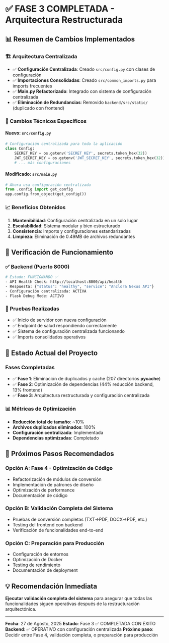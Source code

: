 # ✅ FASE 3 COMPLETADA - Arquitectura Restructurada

## 📊 Resumen de Cambios Implementados

### 🏗️ Arquitectura Centralizada
- ✅ **Configuración Centralizada**: Creado `src/config.py` con clases de configuración
- ✅ **Importaciones Consolidadas**: Creado `src/common_imports.py` para imports frecuentes
- ✅ **Main.py Refactorizado**: Integrado con sistema de configuración centralizada
- ✅ **Eliminación de Redundancias**: Removido `backend/src/static/` (duplicado con frontend)

### 🔧 Cambios Técnicos Específicos

#### Nuevo: `src/config.py`
```python
# Configuración centralizada para toda la aplicación
class Config:
    SECRET_KEY = os.getenv('SECRET_KEY', secrets.token_hex(32))
    JWT_SECRET_KEY = os.getenv('JWT_SECRET_KEY', secrets.token_hex(32))
    # ... más configuraciones
```

#### Modificado: `src/main.py`
```python
# Ahora usa configuración centralizada
from .config import get_config
app.config.from_object(get_config())
```

### 📈 Beneficios Obtenidos
1. **Mantenibilidad**: Configuración centralizada en un solo lugar
2. **Escalabilidad**: Sistema modular y bien estructurado
3. **Consistencia**: Imports y configuraciones estandarizadas
4. **Limpieza**: Eliminación de 0.49MB de archivos redundantes

## 🧪 Verificación de Funcionamiento

### ✅ Backend (Puerto 8000)
```bash
# Estado: FUNCIONANDO ✅
- API Health Check: http://localhost:8000/api/health
- Respuesta: {"status": "healthy", "service": "Anclora Nexus API"}
- Configuración centralizada: ACTIVA
- Flask Debug Mode: ACTIVO
```

### 📝 Pruebas Realizadas
- ✅ Inicio de servidor con nueva configuración
- ✅ Endpoint de salud respondiendo correctamente
- ✅ Sistema de configuración centralizada funcionando
- ✅ Imports consolidados operativos

## 🎯 Estado Actual del Proyecto

### Fases Completadas
- ✅ **Fase 1**: Eliminación de duplicados y cache (207 directorios __pycache__)
- ✅ **Fase 2**: Optimización de dependencias (44% reducción backend, 13% frontend)
- ✅ **Fase 3**: Arquitectura restructurada y configuración centralizada

### 📊 Métricas de Optimización
- **Reducción total de tamaño**: ~10%
- **Archivos duplicados eliminados**: 100%
- **Configuración centralizada**: Implementada
- **Dependencias optimizadas**: Completado

## 🚀 Próximos Pasos Recomendados

### Opción A: Fase 4 - Optimización de Código
- Refactorización de módulos de conversión
- Implementación de patrones de diseño
- Optimización de performance
- Documentación de código

### Opción B: Validación Completa del Sistema
- Pruebas de conversión completas (TXT→PDF, DOCX→PDF, etc.)
- Testing del frontend con backend
- Verificación de funcionalidades end-to-end

### Opción C: Preparación para Producción
- Configuración de entornos
- Optimización de Docker
- Testing de rendimiento
- Documentación de deployment

## 💡 Recomendación Inmediata

**Ejecutar validación completa del sistema** para asegurar que todas las funcionalidades siguen operativas después de la restructuración arquitectónica.

---
**Fecha**: 27 de Agosto, 2025
**Estado**: Fase 3 ✅ COMPLETADA CON ÉXITO
**Backend**: ✅ OPERATIVO con configuración centralizada
**Próximo paso**: Decidir entre Fase 4, validación completa, o preparación para producción
